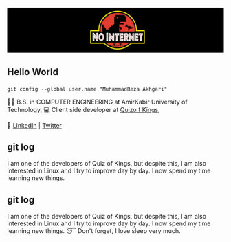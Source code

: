 ![background](https://raw.githubusercontent.com/mrakhgari/mrakhgari/master/NoInterner.jfif)
## Hello World

`git config --global user.name "MuhammadReza Akhgari"`

  🧑‍🎓 B.S. in COMPUTER ENGINEERING at AmirKabir University of Technology,
  💻 Client side developer at [Quizo f Kings](quizofkings.com),
  

  💬 [LinkedIn](https://www.linkedin.com/in/muhammadreza-akhgari) | [Twitter](https://twitter.com/muhmdreza2)


## git log

I am one of the developers of Quiz of Kings, but despite this, I am also interested in Linux and I try to improve day by day.
I now spend my time learning new things.

## git log

I am one of the developers of Quiz of Kings, but despite this, I am also interested in Linux and I try to improve day by day.
I now spend my time learning new things.
😴 Don't forget, I love sleep very much.
